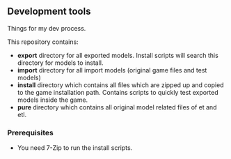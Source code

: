 
## Development tools

Things for my dev process.

This repository contains:
* **export** directory for all exported models. Install scripts will search this directory for models to install.
* **import** directory for all import models (original game files and test models)
* **install** directory which contains all files which are zipped up and copied to the game installation path. Contains scripts to quickly test exported models inside the game.
* **pure** directory which contains all original model related files of et and etl.

### Prerequisites

* You need 7-Zip to run the install scripts.
